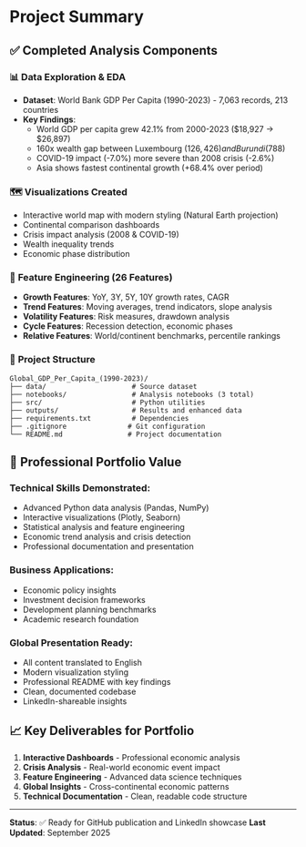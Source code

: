 # Project Summary

## ✅ Completed Analysis Components

### 📊 **Data Exploration & EDA**
- **Dataset**: World Bank GDP Per Capita (1990-2023) - 7,063 records, 213 countries
- **Key Findings**:
  - World GDP per capita grew 42.1% from 2000-2023 ($18,927 → $26,897)
  - 160x wealth gap between Luxembourg ($126,426) and Burundi ($788)
  - COVID-19 impact (-7.0%) more severe than 2008 crisis (-2.6%)
  - Asia shows fastest continental growth (+68.4% over period)

### 🗺️ **Visualizations Created**
- Interactive world map with modern styling (Natural Earth projection)
- Continental comparison dashboards
- Crisis impact analysis (2008 & COVID-19)
- Wealth inequality trends
- Economic phase distribution

### 🔧 **Feature Engineering (26 Features)**
- **Growth Features**: YoY, 3Y, 5Y, 10Y growth rates, CAGR
- **Trend Features**: Moving averages, trend indicators, slope analysis  
- **Volatility Features**: Risk measures, drawdown analysis
- **Cycle Features**: Recession detection, economic phases
- **Relative Features**: World/continent benchmarks, percentile rankings

### 📁 **Project Structure**
```
Global_GDP_Per_Capita_(1990-2023)/
├── data/                     # Source dataset
├── notebooks/                # Analysis notebooks (3 total)
├── src/                      # Python utilities  
├── outputs/                  # Results and enhanced data
├── requirements.txt          # Dependencies
├── .gitignore               # Git configuration
└── README.md                # Project documentation
```

## 🎯 **Professional Portfolio Value**

### **Technical Skills Demonstrated**:
- Advanced Python data analysis (Pandas, NumPy)
- Interactive visualizations (Plotly, Seaborn)
- Statistical analysis and feature engineering
- Economic trend analysis and crisis detection
- Professional documentation and presentation

### **Business Applications**:
- Economic policy insights
- Investment decision frameworks  
- Development planning benchmarks
- Academic research foundation

### **Global Presentation Ready**:
- All content translated to English
- Modern visualization styling
- Professional README with key findings
- Clean, documented codebase
- LinkedIn-shareable insights

## 📈 **Key Deliverables for Portfolio**

1. **Interactive Dashboards** - Professional economic analysis
2. **Crisis Analysis** - Real-world economic event impact  
3. **Feature Engineering** - Advanced data science techniques
4. **Global Insights** - Cross-continental economic patterns
5. **Technical Documentation** - Clean, readable code structure

---

**Status**: ✅ Ready for GitHub publication and LinkedIn showcase
**Last Updated**: September 2025